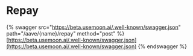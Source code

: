 # Repay

{% swagger src="https://beta.usemoon.ai/.well-known/swagger.json" path="/aave/{name}/repay" method="post" %}
[https://beta.usemoon.ai/.well-known/swagger.json](https://beta.usemoon.ai/.well-known/swagger.json)
{% endswagger %}
